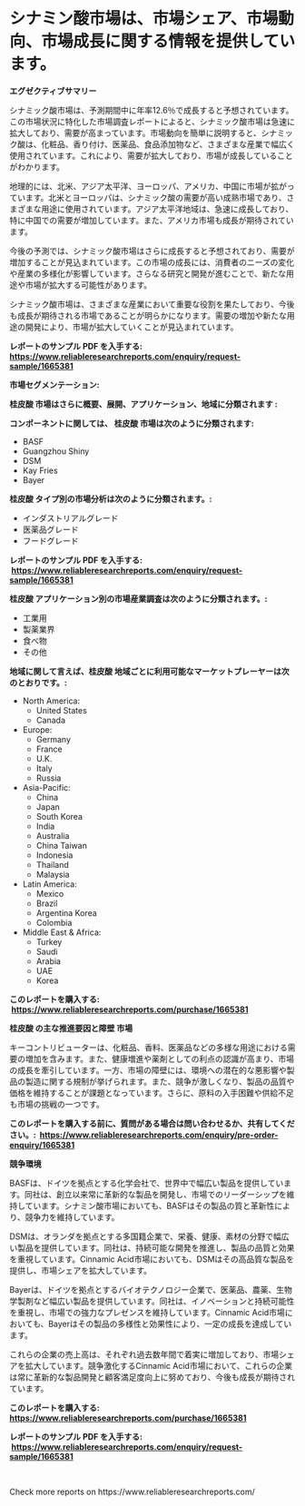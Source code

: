 <p><h1>シナミン酸市場は、市場シェア、市場動向、市場成長に関する情報を提供しています。</h1></p><p><strong>エグゼクティブサマリー</strong></p>
<p><p>シナミック酸市場は、予測期間中に年率12.6％で成長すると予想されています。この市場状況に特化した市場調査レポートによると、シナミック酸市場は急速に拡大しており、需要が高まっています。市場動向を簡単に説明すると、シナミック酸は、化粧品、香り付け、医薬品、食品添加物など、さまざまな産業で幅広く使用されています。これにより、需要が拡大しており、市場が成長していることがわかります。</p><p>地理的には、北米、アジア太平洋、ヨーロッパ、アメリカ、中国に市場が拡がっています。北米とヨーロッパは、シナミック酸の需要が高い成熟市場であり、さまざまな用途に使用されています。アジア太平洋地域は、急速に成長しており、特に中国での需要が増加しています。また、アメリカ市場も成長が期待されています。</p><p>今後の予測では、シナミック酸市場はさらに成長すると予想されており、需要が増加することが見込まれています。この市場の成長には、消費者のニーズの変化や産業の多様化が影響しています。さらなる研究と開発が進むことで、新たな用途や市場が拡大する可能性があります。</p><p>シナミック酸市場は、さまざまな産業において重要な役割を果たしており、今後も成長が期待される市場であることが明らかになります。需要の増加や新たな用途の開発により、市場が拡大していくことが見込まれています。</p></p>
<p><strong>レポートのサンプル PDF を入手する: <a href="https://www.reliableresearchreports.com/enquiry/request-sample/1665381">https://www.reliableresearchreports.com/enquiry/request-sample/1665381</a></strong></p>
<p><strong>市場セグメンテーション:</strong></p>
<p><strong> 桂皮酸 市場はさらに概要、展開、アプリケーション、地域に分類されます :</strong></p>
<p><strong>コンポーネントに関しては、 桂皮酸 市場は次のように分類されます: &nbsp;</strong></p>
<p><ul><li>BASF</li><li>Guangzhou Shiny</li><li>DSM</li><li>Kay Fries</li><li>Bayer</li></ul></p>
<p><strong> 桂皮酸 タイプ別の市場分析は次のように分類されます。:</strong></p>
<p><ul><li>インダストリアルグレード</li><li>医薬品グレード</li><li>フードグレード</li></ul></p>
<p><strong>レポートのサンプル PDF を入手する: &nbsp;<a href="https://www.reliableresearchreports.com/enquiry/request-sample/1665381">https://www.reliableresearchreports.com/enquiry/request-sample/1665381</a></strong></p>
<p><strong> 桂皮酸 アプリケーション別の市場産業調査は次のように分類されます。:</strong></p>
<p><ul><li>工業用</li><li>製薬業界</li><li>食べ物</li><li>その他</li></ul></p>
<p><strong>地域に関して言えば、桂皮酸 地域ごとに利用可能なマーケットプレーヤーは次のとおりです。:</strong></p>
<p><ul>
    <li>
        North America:
        <ul>
            <li>United States</li>
            <li>Canada</li>
        </ul>
    </li>
    <li>
        Europe:
        <ul>
            <li>Germany</li>
            <li>France</li>
            <li>U.K.</li>
            <li>Italy</li>
            <li>Russia</li>
        </ul>
    </li>
    <li>
        Asia-Pacific:
        <ul>
            <li>China</li>
            <li>Japan</li>
            <li>South Korea</li>
            <li>India</li>
            <li>Australia</li>
            <li>China Taiwan</li>
            <li>Indonesia</li>
            <li>Thailand</li>
            <li>Malaysia</li>
        </ul>
    </li>
    <li>
        Latin America:
        <ul>
            <li>Mexico</li>
            <li>Brazil</li>
            <li>Argentina Korea</li>
            <li>Colombia</li>
        </ul>
    </li>
    <li>
        Middle East & Africa:
        <ul>
            <li>Turkey</li>
            <li>Saudi</li>
            <li>Arabia</li>
            <li>UAE</li>
            <li>Korea</li>
        </ul>
    </li>
    </ul></p>
<p><strong>このレポートを購入する: &nbsp;<a href="https://www.reliableresearchreports.com/purchase/1665381">https://www.reliableresearchreports.com/purchase/1665381</a></strong></p>
<p><strong>桂皮酸 の主な推進要因と障壁 市場</strong></p>
<p><p>キーコントリビューターは、化粧品、香料、医薬品などの多様な用途における需要の増加を含みます。また、健康増進や薬剤としての利点の認識が高まり、市場の成長を牽引しています。一方、市場の障壁には、環境への潜在的な悪影響や製品の製造に関する規制が挙げられます。また、競争が激しくなり、製品の品質や価格を維持することが課題となっています。さらに、原料の入手困難や供給不足も市場の挑戦の一つです。</p></p>
<p><strong>このレポートを購入する前に、質問がある場合は問い合わせるか、共有してください。:&nbsp; <a href="https://www.reliableresearchreports.com/enquiry/pre-order-enquiry/1665381">https://www.reliableresearchreports.com/enquiry/pre-order-enquiry/1665381</a></strong></p>
<p><strong>競争環境</strong></p>
<p><p>BASFは、ドイツを拠点とする化学会社で、世界中で幅広い製品を提供しています。同社は、創立以来常に革新的な製品を開発し、市場でのリーダーシップを維持しています。シナミン酸市場においても、BASFはその製品の質と革新性により、競争力を維持しています。</p><p>DSMは、オランダを拠点とする多国籍企業で、栄養、健康、素材の分野で幅広い製品を提供しています。同社は、持続可能な開発を推進し、製品の品質と効果を重視しています。Cinnamic Acid市場においても、DSMはその高品質な製品を提供し、市場シェアを拡大しています。</p><p>Bayerは、ドイツを拠点とするバイオテクノロジー企業で、医薬品、農薬、生物学製剤など幅広い製品を提供しています。同社は、イノベーションと持続可能性を重視し、市場での強力なプレゼンスを維持しています。Cinnamic Acid市場においても、Bayerはその製品の多様性と効果性により、一定の成長を達成しています。</p><p>これらの企業の売上高は、それぞれ過去数年間で着実に増加しており、市場シェアを拡大しています。競争激化するCinnamic Acid市場において、これらの企業は常に革新的な製品開発と顧客満足度向上に努めており、今後も成長が期待されています。</p></p>
<p><strong>このレポートを購入する: &nbsp; <a href="https://www.reliableresearchreports.com/purchase/1665381">https://www.reliableresearchreports.com/purchase/1665381</a></strong></p>
<p><strong>レポートのサンプル PDF を入手する: &nbsp;<a href="https://www.reliableresearchreports.com/enquiry/request-sample/1665381">https://www.reliableresearchreports.com/enquiry/request-sample/1665381</a></strong><strong></strong></p>
<p>&nbsp;</p>
<p>Check more reports on https://www.reliableresearchreports.com/</p>